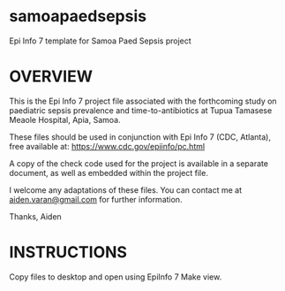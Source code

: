 # samoapaedsepsis
Epi Info 7 template for Samoa Paed Sepsis project

# OVERVIEW
This is the Epi Info 7 project file associated with the forthcoming study on paediatric sepsis prevalence and time-to-antibiotics at Tupua Tamasese Meaole Hospital, Apia, Samoa. 

These files should be used in conjunction with Epi Info 7 (CDC, Atlanta), free available at: 
https://www.cdc.gov/epiinfo/pc.html

A copy of the check code used for the project is available in a separate document, as well as embedded within the project file. 

I welcome any adaptations of these files. You can contact me at <a href='&#109;a&#105;lto&#58;%61%&#54;9&#100;%65n&#46;varan&#64;%6&#55;ma&#105;l&#46;&#99;&#37;6Fm'>ai&#100;en&#46;var&#97;&#110;&#64;gmail&#46;com</a> for further information. 

Thanks,
Aiden

# INSTRUCTIONS
Copy files to desktop and open using EpiInfo 7 Make view. 
